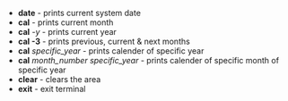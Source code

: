 * **date** - prints current system date
* **cal** - prints current month
* **cal** *-y* - prints current year
* **cal -3** - prints previous, current & next months
* **cal** *specific_year* - prints calender of specific year
* **cal** *month_number* *specific_year* - prints calender of specific month of specific year
* **clear** - clears the area
* **exit** - exit terminal

